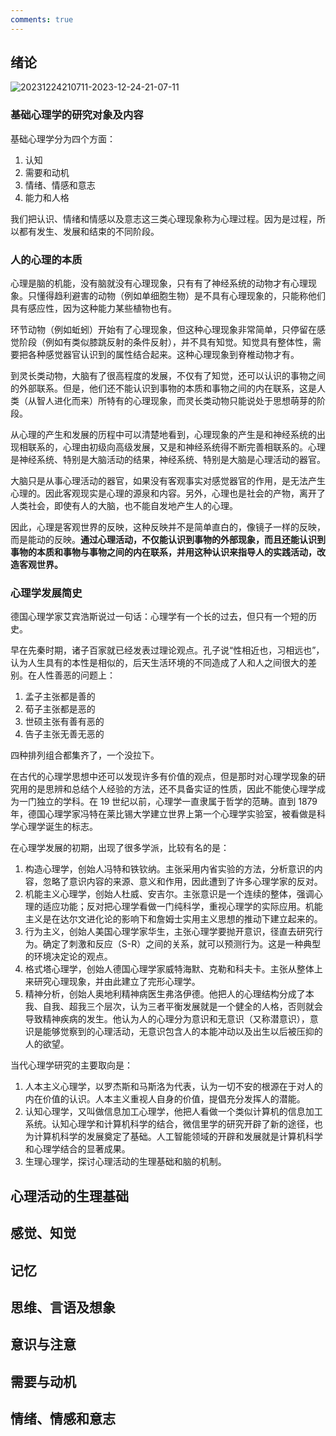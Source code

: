 ```yaml
---
comments: true
---
```


## 绪论

![20231224210711-2023-12-24-21-07-11](https://blog-1256878123.cos.ap-nanjing.myqcloud.com/img/20231224210711-2023-12-24-21-07-11.png)

### 基础心理学的研究对象及内容

基础心理学分为四个方面：

1. 认知
2. 需要和动机
3. 情绪、情感和意志
4. 能力和人格

我们把认识、情绪和情感以及意志这三类心理现象称为心理过程。因为是过程，所以都有发生、发展和结束的不同阶段。

### 人的心理的本质

心理是脑的机能，没有脑就没有心理现象，只有有了神经系统的动物才有心理现象。只懂得趋利避害的动物（例如单细胞生物）是不具有心理现象的，只能称他们具有感应性，因为这种能力某些植物也有。

环节动物（例如蚯蚓）开始有了心理现象，但这种心理现象非常简单，只停留在感觉阶段（例如有类似膝跳反射的条件反射），并不具有知觉。知觉具有整体性，需要把各种感觉器官认识到的属性结合起来。这种心理现象到脊椎动物才有。

到灵长类动物，大脑有了很高程度的发展，不仅有了知觉，还可以认识的事物之间的外部联系。但是，他们还不能认识到事物的本质和事物之间的内在联系，这是人类（从智人进化而来）所特有的心理现象，而灵长类动物只能说处于思想萌芽的阶段。

从心理的产生和发展的历程中可以清楚地看到，心理现象的产生是和神经系统的出现相联系的，心理由初级向高级发展，又是和神经系统得不断完善相联系的。心理是神经系统、特别是大脑活动的结果，神经系统、特别是大脑是心理活动的器官。

大脑只是从事心理活动的器官，如果没有客观事实对感觉器官的作用，是无法产生心理的。因此客观现实是心理的源泉和内容。另外，心理也是社会的产物，离开了人类社会，即使有人的大脑，也不能自发地产生人的心理。

因此，心理是客观世界的反映，这种反映并不是简单直白的，像镜子一样的反映，而是能动的反映。**通过心理活动，不仅能认识到事物的外部现象，而且还能认识到事物的本质和事物与事物之间的内在联系，并用这种认识来指导人的实践活动，改造客观世界。**

### 心理学发展简史

德国心理学家艾宾浩斯说过一句话：心理学有一个长的过去，但只有一个短的历史。

早在先秦时期，诸子百家就已经发表过理论观点。孔子说“性相近也，习相远也”，认为人生具有的本性是相似的，后天生活环境的不同造成了人和人之间很大的差别。在人性善恶的问题上：
1. 孟子主张都是善的
2. 荀子主张都是恶的
3. 世硕主张有善有恶的
4. 告子主张无善无恶的

四种排列组合都集齐了，一个没拉下。

在古代的心理学思想中还可以发现许多有价值的观点，但是那时对心理学现象的研究用的是思辨和总结个人经验的方法，还不具备实证的性质，因此不能使心理学成为一门独立的学科。在 19 世纪以前，心理学一直隶属于哲学的范畴。直到 1879 年，德国心理学家冯特在莱比锡大学建立世界上第一个心理学实验室，被看做是科学心理学诞生的标志。

在心理学发展的初期，出现了很多学派，比较有名的是：

1. 构造心理学，创始人冯特和铁钦纳。主张采用内省实验的方法，分析意识的内容，忽略了意识内容的来源、意义和作用，因此遭到了许多心理学家的反对。
2. 机能主义心理学，创始人杜威、安吉尔。主张意识是一个连续的整体，强调心理的适应功能；反对把心理学看做一门纯科学，重视心理学的实际应用。机能主义是在达尔文进化论的影响下和詹姆士实用主义思想的推动下建立起来的。
3. 行为主义，创始人美国心理学家华生，主张心理学要抛开意识，径直去研究行为。确定了刺激和反应（S-R）之间的关系，就可以预测行为。这是一种典型的环境决定论的观点。
4. 格式塔心理学，创始人德国心理学家威特海默、克勒和科夫卡。主张从整体上来研究心理现象，并由此建立了完形心理学。
5. 精神分析，创始人奥地利精神病医生弗洛伊德。他把人的心理结构分成了本我、自我、超我三个层次，认为三者平衡发展就是一个健全的人格，否则就会导致精神疾病的发生。他认为人的心理分为意识和无意识（又称潜意识），意识是能够觉察到的心理活动，无意识包含人的本能冲动以及出生以后被压抑的人的欲望。

当代心理学研究的主要取向是：

1. 人本主义心理学，以罗杰斯和马斯洛为代表，认为一切不安的根源在于对人的内在价值的认识。人本主义重视人自身的价值，提倡充分发挥人的潜能。
2. 认知心理学，又叫做信息加工心理学，他把人看做一个类似计算机的信息加工系统。认知心理学和计算机科学的结合，微信里学的研究开辟了新的途径，也为计算机科学的发展奠定了基础。人工智能领域的开辟和发展就是计算机科学和心理学结合的显著成果。
3. 生理心理学，探讨心理活动的生理基础和脑的机制。


## 心理活动的生理基础



## 感觉、知觉

## 记忆

## 思维、言语及想象

## 意识与注意

## 需要与动机

## 情绪、情感和意志